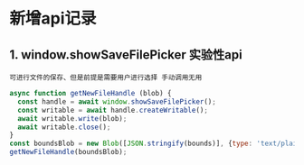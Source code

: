 # 新增api记录

## 1. window.showSaveFilePicker 实验性api

```
可进行文件的保存、但是前提是需要用户进行选择 手动调用无用
```
```js
async function getNewFileHandle (blob) {
  const handle = await window.showSaveFilePicker();
  const writable = await handle.createWritable();
  await writable.write(blob);
  await writable.close();
}
const boundsBlob = new Blob([JSON.stringify(bounds)], {type: 'text/plain'});
getNewFileHandle(boundsBlob);
```
